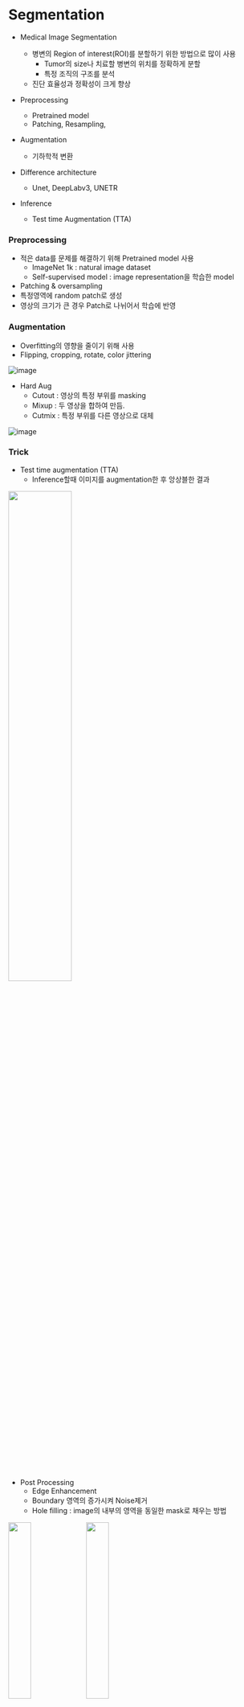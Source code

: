 # Segmentation

- Medical Image Segmentation
  - 병변의 Region of interest(ROI)를 분할하기 위한 방법으로 많이 사용
    - Tumor의 size나 치료할 병변의 위치를 정확하게 분할
    - 특정 조직의 구조를 분석
  - 진단 효율성과 정확성이 크게 향상
 
- Preprocessing
  - Pretrained model
  - Patching, Resampling, 
- Augmentation 
  - 기하학적 변환
- Difference architecture
  - Unet, DeepLabv3, UNETR
- Inference 
  - Test time Augmentation (TTA)

### Preprocessing
- 적은 data를 문제를 해결하기 위해 Pretrained model 사용
  - ImageNet 1k : natural image dataset
  - Self-supervised model : image representation을 학습한 model
- Patching & oversampling
- 특정영역에 random patch로 생성
- 영상의 크기가 큰 경우 Patch로 나뉘어서 학습에 반영

### Augmentation 
- Overfitting의 영향을 줄이기 위해 사용
- Flipping, cropping, rotate, color jittering

![image](https://github.com/user-attachments/assets/4975699a-86c0-4913-bda5-0cfaf5ed0743)

- Hard Aug
  - Cutout : 영상의 특정 부위를 masking
  - Mixup : 두 영상을 합하여 만듬.
  - Cutmix : 특정 부위를 다른 영상으로 대체

![image](https://github.com/user-attachments/assets/3d66a705-bf34-4c8b-93c4-4be9825037e3)


### Trick
- Test time augmentation (TTA)
  - Inference할때 이미지를 augmentation한 후 앙상블한 결과

<img src="https://github.com/user-attachments/assets/6abf59f9-7cc3-46c7-9874-ba05591941d0" width="50%" height="50%"/>

 
- Post Processing
  - Edge Enhancement 
  - Boundary 영역의 증가시켜 Noise제거
  - Hole filling : image의 내부의 영역을 동일한 mask로 채우는 방법

<img src="https://github.com/user-attachments/assets/cfe2a66d-b65c-4eba-9532-bb41b66b7ba0" width="30%" height="30%"/>

<img src="https://github.com/user-attachments/assets/02ccd0a5-4851-4eff-9db4-237636854e71" width="30%" height="30%"/>


### Loss

- Cross entropy

- Dice coefficient loss
  - Intersection of Union (IOU)처럼 A,B의 영역에 대해서 얼마나 겹쳐지는 지

<img src="https://github.com/user-attachments/assets/a56aba44-c5bf-40ac-ad45-7002476f9a78" width="50%" height="50%"/>

![image](https://github.com/user-attachments/assets/ddf0bb77-3e8b-4f40-8e51-6fff52ad325a)


- Jaccard/Intersection over Union (IoU) Loss
  - A,B의 영역에 얼마나 많이 겹치는지 판단하는 지표
 
![image](https://github.com/user-attachments/assets/bc328653-3219-48c5-b6c2-132ba06be119)

- Dice vs Jaccard 
  - 두 loss의 경우 영역의 유사도로를 보기 때문에 비슷하게 동작함.
  - Dice의 경우 0~1로 볼수 있음으로 직관적임.
 
## Evaluation

- Pixel wise or image level evaluation등 다양한 방법이 있음.
- Annotator마다 성능의 차이가 크게 남 & 정확한 평가 guideline이 없음.

- Dice & Jaccard index 
  - 전체 영역 중 Intersection된 영역에 대한 비율을 보는 방법
  - 따라서 1에 값이 가까워질수록 좋아지고 멀어질수록 좋아지지 않는다.

<img src="https://github.com/user-attachments/assets/57a88b1c-f696-44ff-bf73-a33d5698e476" width="50%" height="50%"/>

<img src="https://github.com/user-attachments/assets/4cbdee93-f97c-43da-a6aa-0ec669404ea1" width="50%" height="50%"/>


- Mean-Intersection Over Union (IOU) 
  - 모든 class마다 IOU를 구해서 평균을 낸 방식
  - 0,1처럼 binary를 하여 평가도 할수 있는 반면 Soft intersection으로 하여 평가도 가능함

<img src="https://github.com/user-attachments/assets/f3e2d65c-37a2-4857-b3ed-023b724f85f7" width="50%" height="50%"/>
